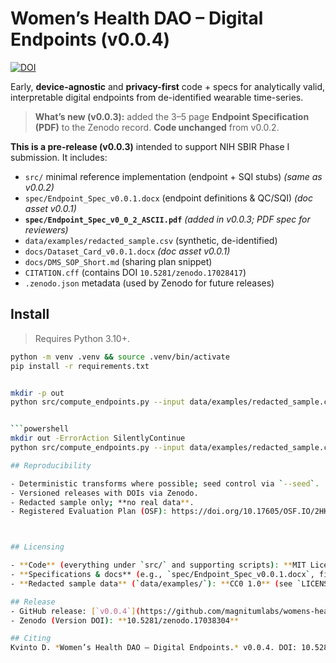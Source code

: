 # Women’s Health DAO – Digital Endpoints (v0.0.4)
[![DOI](https://zenodo.org/badge/DOI/10.5281/zenodo.17038304.svg)](https://doi.org/10.5281/zenodo.17038304)

Early, **device-agnostic** and **privacy-first** code + specs for analytically valid, interpretable digital endpoints from de-identified wearable time-series.

> **What’s new (v0.0.3):** added the 3–5 page **Endpoint Specification (PDF)** to the Zenodo record. **Code unchanged** from v0.0.2.

**This is a pre-release (v0.0.3)** intended to support NIH SBIR Phase I submission. It includes:
- `src/` minimal reference implementation (endpoint + SQI stubs) *(same as v0.0.2)*
- `spec/Endpoint_Spec_v0.0.1.docx` (endpoint definitions & QC/SQI) *(doc asset v0.0.1)*
- **`spec/Endpoint_Spec_v0_0_2_ASCII.pdf`** *(added in v0.0.3; PDF spec for reviewers)*
- `data/examples/redacted_sample.csv` (synthetic, de-identified)
- `docs/Dataset_Card_v0.0.1.docx` *(doc asset v0.0.1)*
- `docs/DMS_SOP_Short.md` (sharing plan snippet)
- `CITATION.cff` (contains DOI `10.5281/zenodo.17028417`)
- `.zenodo.json` metadata (used by Zenodo for future releases)

## Install
> Requires Python 3.10+.
```bash
python -m venv .venv && source .venv/bin/activate
pip install -r requirements.txt


mkdir -p out
python src/compute_endpoints.py --input data/examples/redacted_sample.csv --out out/endpoints_demo.csv


```powershell
mkdir out -ErrorAction SilentlyContinue
python src/compute_endpoints.py --input data/examples/redacted_sample.csv --out out/endpoints_demo.csv

## Reproducibility

- Deterministic transforms where possible; seed control via `--seed`.
- Versioned releases with DOIs via Zenodo.
- Redacted sample only; **no real data**.
- Registered Evaluation Plan (OSF): https://doi.org/10.17605/OSF.IO/2HKET



## Licensing

- **Code** (everything under `src/` and supporting scripts): **MIT License** (see `LICENSE`).
- **Specifications & docs** (e.g., `spec/Endpoint_Spec_v0.0.1.docx`, files under `docs/`): **CC BY 4.0** (see `LICENSE_CC-BY-4.0.txt`).
- **Redacted sample data** (`data/examples/`): **CC0 1.0** (see `LICENSE_CC0-1.0.txt`).

## Release
- GitHub release: [`v0.0.4`](https://github.com/magnitumlabs/womens-health-dao-endpoints/releases/tag/v0.0.4)
- Zenodo (Version DOI): **10.5281/zenodo.17038304**

## Citing
Kvinto D. *Women’s Health DAO – Digital Endpoints.* v0.0.4. DOI: 10.5281/zenodo.17038304


